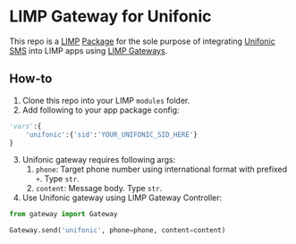 # LIMP Gateway for Unifonic
This repo is a [LIMP](https://github.com/masaar/limp) [Package](https://github.com/masaar/limp-docs/blob/APIv5.8/api/package.md) for the sole purpose of integrating [Unifonic SMS](https://www.unifonic.com/SMS) into LIMP apps using [LIMP Gateways](https://github.com/masaar/limp-docs/blob/APIv5.8/api/gateways.md).

## How-to
1. Clone this repo into your LIMP `modules` folder.
2. Add following to your app package config:
```python
'vars':{
	'unifonic':{'sid':'YOUR_UNIFONIC_SID_HERE'}
}
```
3. Unifonic gateway requires following args:
   1. `phone`: Target phone number using international format with prefixed `+`. Type `str`.
   2. `content`: Message body. Type `str`.
4. Use Unifonic gateway using LIMP Gateway Controller:
```python
from gateway import Gateway

Gateway.send('unifonic', phone=phone, content=content)
```